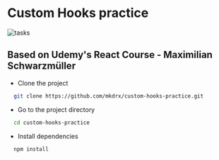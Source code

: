 # Custom Hooks practice
![tasks](https://user-images.githubusercontent.com/99738621/188518021-4a50be65-4788-48e7-bc09-c154a7cbee86.png)

## Based on Udemy's React Course - Maximilian Schwarzmüller

- Clone the project

```bash
  git clone https://github.com/mkdrx/custom-hooks-practice.git
```

- Go to the project directory

```bash
  cd custom-hooks-practice
```

- Install dependencies

```bash
  npm install
```
